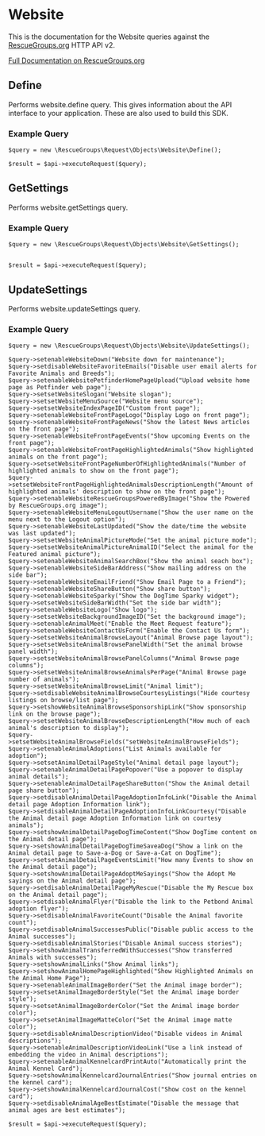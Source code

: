 # Website

This is the documentation for the Website queries against the [RescueGroups.org](https://www.rescuegroups.org/) HTTP API v2.

[Full Documentation on RescueGroups.org](https://userguide.rescuegroups.org/display/APIDG/Object+definitions#Objectdefinitions-website)

## Define
Performs website.define query. This gives information about the API interface to your application. These are also used to build this SDK.

### Example Query

    $query = new \RescueGroups\Request\Objects\Website\Define();

    $result = $api->executeRequest($query);
## GetSettings
Performs website.getSettings query.

### Example Query

    $query = new \RescueGroups\Request\Objects\Website\GetSettings();


    $result = $api->executeRequest($query);

## UpdateSettings
Performs website.updateSettings query.

### Example Query

    $query = new \RescueGroups\Request\Objects\Website\UpdateSettings();

    $query->setenableWebsiteDown("Website down for maintenance");
    $query->setdisableWebsiteFavoriteEmails("Disable user email alerts for Favorite Animals and Breeds");
    $query->setenableWebsitePetfinderHomePageUpload("Upload website home page as Petfinder web page");
    $query->setsetWebsiteSlogan("Website slogan");
    $query->setsetWebsiteMenuSource("Website menu source");
    $query->setsetWebsiteIndexPageID("Custom front page");
    $query->setenableWebsiteFrontPageLogo("Display Logo on front page");
    $query->setenableWebsiteFrontPageNews("Show the latest News articles on the front page");
    $query->setenableWebsiteFrontPageEvents("Show upcoming Events on the front page");
    $query->setenableWebsiteFrontPageHighlightedAnimals("Show highlighted animals on the front page");
    $query->setsetWebsiteFrontPageNumberOfHighlightedAnimals("Number of highlighted animals to show on the front page");
    $query->setsetWebsiteFrontPageHighlightedAnimalsDescriptionLength("Amount of highlighted animals' description to show on the front page");
    $query->setenableWebsiteRescueGroupsPoweredByImage("Show the Powered by RescueGroups.org image");
    $query->setenableWebsiteMenuLogoutUsername("Show the user name on the menu next to the Logout option");
    $query->setenableWebsiteLastUpdated("Show the date/time the website was last updated");
    $query->setsetWebsiteAnimalPictureMode("Set the animal picture mode");
    $query->setsetWebsiteAnimalPictureAnimalID("Select the animal for the Featured animal picture");
    $query->setenableWebsiteAnimalSearchBox("Show the animal seach box");
    $query->setenableWebsiteSideBarAddress("Show mailing address on the side bar");
    $query->setenableWebsiteEmailFriend("Show Email Page to a Friend");
    $query->setenableWebsiteShareButton("Show share button");
    $query->setenableWebsiteSparky("Show the DogTime Sparky widget");
    $query->setsetWebsiteSideBarWidth("Set the side bar width");
    $query->setenableWebsiteLogo("Show logo");
    $query->setsetWebsiteBackgroundImageID("Set the background image");
    $query->setenableAnimalMeet("Enable the Meet Request feature");
    $query->setenableWebsiteContactUsForm("Enable the Contact Us form");
    $query->setsetWebsiteAnimalBrowseLayout("Animal Browse page layout");
    $query->setsetWebsiteAnimalBrowsePanelWidth("Set the animal browse panel width");
    $query->setsetWebsiteAnimalBrowsePanelColumns("Animal Browse page columns");
    $query->setsetWebsiteAnimalBrowseAnimalsPerPage("Animal Browse page number of animals");
    $query->setsetWebsiteAnimalBrowseLimit("Animal limit");
    $query->setdisableWebsiteAnimalBrowseCourtesyListings("Hide courtesy listings on browse/list page");
    $query->setshowWebsiteAnimalBrowseSponsorshipLink("Show sponsorship link on the browse page");
    $query->setsetWebsiteAnimalBrowseDescriptionLength("How much of each animal's description to display");
    $query->setsetWebsiteAnimalBrowseFields("setWebsiteAnimalBrowseFields");
    $query->setenableAnimalAdoptions("List Animals available for adoption");
    $query->setsetAnimalDetailPageStyle("Animal detail page layout");
    $query->setenableAnimalDetailPagePopover("Use a popover to display animal details");
    $query->setenableAnimalDetailPageShareButton("Show the Animal detail page share button");
    $query->setdisableAnimalDetailPageAdoptionInfoLink("Disable the Animal detail page Adoption Information link");
    $query->setdisableAnimalDetailPageAdoptionInfoLinkCourtesy("Disable the Animal detail page Adoption Information link on courtesy animals");
    $query->setshowAnimalDetailPageDogTimeContent("Show DogTime content on the Animal detail page");
    $query->setshowAnimalDetailPageDogTimeSaveaDog("Show a link on the Animal detail page to Save-a-Dog or Save-a-Cat on DogTime");
    $query->setsetAnimalDetailPageEventsLimit("How many Events to show on the Animal detail page");
    $query->setshowAnimalDetailPageAdoptMeSayings("Show the Adopt Me sayings on the Animal detail page");
    $query->setdisableAnimalDetailPageMyRescue("Disable the My Rescue box on the Animal detail page");
    $query->setdisableAnimalFlyer("Disable the link to the Petbond Animal adoption flyer");
    $query->setdisableAnimalFavoriteCount("Disable the Animal favorite count");
    $query->setdisableAnimalSuccessesPublic("Disable public access to the Animal successes");
    $query->setdisableAnimalStories("Disable Animal success stories");
    $query->setshowAnimalTransferredWithSuccesses("Show transferred Animals with successes");
    $query->setshowAnimalLinks("Show Animal links");
    $query->setshowAnimalHomePageHighlighted("Show Highlighted Animals on the Animal Home Page");
    $query->setenableAnimalImageBorder("Set the Animal image border");
    $query->setsetAnimalImageBorderStyle("Set the Animal image border style");
    $query->setsetAnimalImageBorderColor("Set the Animal image border color");
    $query->setsetAnimalImageMatteColor("Set the Animal image matte color");
    $query->setdisableAnimalDescriptionVideo("Disable videos in Animal descriptions");
    $query->setenableAnimalDescriptionVideoLink("Use a link instead of embedding the video in Animal descriptions");
    $query->setenableAnimalKennelcardPrintAuto("Automatically print the Animal Kennel Card");
    $query->setshowAnimalKennelcardJournalEntries("Show journal entries on the kennel card");
    $query->setshowAnimalKennelcardJournalCost("Show cost on the kennel card");
    $query->setdisableAnimalAgeBestEstimate("Disable the message that animal ages are best estimates");

    $result = $api->executeRequest($query);


